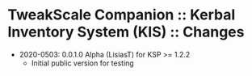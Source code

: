# TweakScale Companion :: Kerbal Inventory System (KIS) :: Changes

* 2020-0503: 0.0.1.0 Alpha (LisiasT) for KSP >= 1.2.2
	+ Initial public version for testing 
